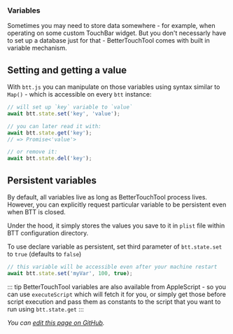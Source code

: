 ### Variables

Sometimes you may need to store data somewhere - for example, when operating on some custom TouchBar widget. But you don't necessarly have to set up a database just for that - BetterTouchTool comes with built in variable mechanism.

## Setting and getting a value

With `btt.js` you can manipulate on those variables using syntax similar to `Map()` - which is accessible on every `btt` instance:

```js
// will set up `key` variable to `value`
await btt.state.set('key', 'value');

// you can later read it with:
await btt.state.get('key');
// => Promise<'value'>

// or remove it:
await btt.state.del('key');
```

## Persistent variables

By default, all variables live as long as BetterTouchTool process lives. However, you can explicitly request particular variable to be persistent even when BTT is closed.

Under the hood, it simply stores the values you save to it in `plist` file within BTT configuration directory.

To use declare variable as persistent, set third parameter of `btt.state.set` to `true` (defaults to `false`)

```js
// this variable will be accessible even after your machine restart
await btt.state.set('myVar', 100, true);
```

::: tip
BetterTouchTool variables are also available from AppleScript - so you can use `executeScript` which will fetch it for you, or simply get those before script execution and pass them as constants to the script that you want to run using `btt.state.get`
:::

_You can [edit this page on GitHub](https://github.com/Worie/btt/blob/master/docs/guide/variables.md)._